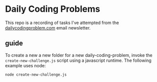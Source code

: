 # Daily Coding Problems

This repo is a recording of tasks I've attempted from the [dailycodingproblem.com](https://www.dailycodingproblem.com/)
email newsletter.

## guide

To create a new a new folder for a new daily-coding-problem, invoke the `create-new-challenge.js` script using a
javascript runtime. The following example uses node:

```
node create-new-challenge.js
```